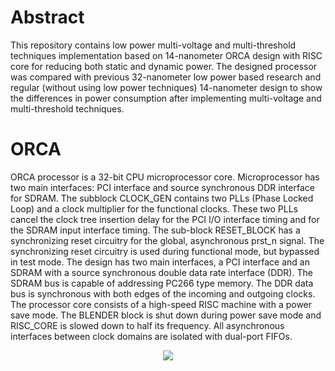 # Abstract
This repository contains low power multi-voltage and multi-threshold techniques implementation based on 14-nanometer ORCA design with RISC core for reducing both static and dynamic power. The designed processor was compared with previous 32-nanometer low power based research and regular
(without using low power techniques) 14-nanometer design to show the differences in power consumption after implementing
multi-voltage and multi-threshold techniques.

# ORCA
ORCA processor is a 32-bit CPU microprocessor core. Microprocessor has two main interfaces: PCI interface and source synchronous DDR interface for SDRAM. The subblock CLOCK_GEN contains two PLLs (Phase Locked Loop) and a clock multiplier for the functional clocks. These two PLLs cancel the clock tree insertion delay for the PCI I/O interface timing and for the SDRAM input interface timing. The sub-block RESET_BLOCK has a synchronizing reset circuitry for the global, asynchronous prst_n signal. The synchronizing reset circuitry is used during functional mode, but bypassed in test mode. The design has two main interfaces, a PCI interface and an SDRAM with a source synchronous double data rate interface (DDR). The SDRAM bus is capable of addressing PC266 type memory. The DDR data bus is
synchronous with both edges of the incoming and outgoing clocks. The processor core consists of a high-speed RISC machine with a power save mode. The BLENDER block is shut down during power save mode and RISC_CORE is slowed down to half its frequency. All asynchronous interfaces between clock domains are isolated with dual-port FIFOs.

<p align="center">
 <img src="https://github.com/abdelazeem201/ORCA/assets/58098260/df4030b6-2a2e-4f64-9a1f-72402e71b86c">
</p>
